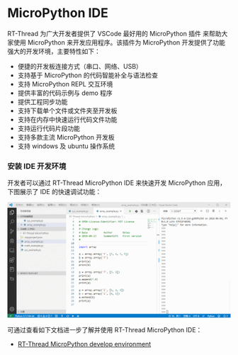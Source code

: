 # MicroPython IDE

RT-Thread 为广大开发者提供了 VSCode 最好用的 MicroPython 插件 来帮助大家使用 MicroPython 来开发应用程序。该插件为 MicroPython 开发提供了功能强大的开发环境，主要特性如下：

- 便捷的开发板连接方式（串口、网络、USB）
- 支持基于 MicroPython 的代码智能补全与语法检查
- 支持 MicroPython REPL 交互环境
- 提供丰富的代码示例与 demo 程序
- 提供工程同步功能
- 支持下载单个文件或文件夹至开发板
- 支持在内存中快速运行代码文件功能
- 支持运行代码片段功能
- 支持多款主流 MicroPython 开发板
- 支持 windows 及 ubuntu 操作系统

### 安装 IDE 开发环境

开发者可以通过 RT-Thread MicroPython IDE 来快速开发 MicroPython 应用，下图展示了 IDE 的快速调试功能：

![08_direct_run_files](assets/08_direct_run_files.gif)

可通过查看如下文档进一步了解并使用 RT-Thread MicroPython IDE：

- [RT-Thread MicroPython develop environment](https://marketplace.visualstudio.com/items?itemName=RT-Thread.rt-thread-micropython)